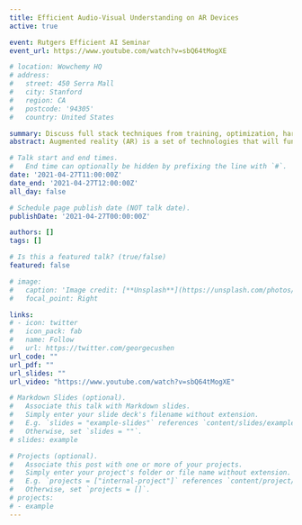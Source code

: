 ```yaml
---
title: Efficient Audio-Visual Understanding on AR Devices
active: true

event: Rutgers Efficient AI Seminar
event_url: https://www.youtube.com/watch?v=sbQ64tMogXE

# location: Wowchemy HQ
# address:
#   street: 450 Serra Mall
#   city: Stanford
#   region: CA
#   postcode: '94305'
#   country: United States

summary: Discuss full stack techniques from training, optimization, hardware, etc perspectives to enable efficient audio-visual understanding on AR devices
abstract: Augmented reality (AR) is a set of technologies that will fundamentally change the way we interact with our environment. It represents a merging of the physical and the digital worlds into a rich, context aware user interface delivered through a socially acceptable form factor such as eyeglasses. The majority of these novel experiences in AR systems will be powered by AI because of their superior ability to handle in-the-wild scenarios. A key AR use case is a personalized, proactive and context-aware Assistant that can understand the user’s activity and their environment using audio-visual understanding models. In this presentation, we will discuss the challenges and opportunities in both training and deployment of efficient audio-visual understanding on AR glasses. We will discuss enabling always-on experiences within a constrained power budget using cascaded multimodal models, and co-designing them with the target hardware platforms. We will present our early work to demonstrate the benefits and potential of such a co-design approach and discuss open research areas that are promising for the research community to explore.

# Talk start and end times.
#   End time can optionally be hidden by prefixing the line with `#`.
date: '2021-04-27T11:00:00Z'
date_end: '2021-04-27T12:00:00Z'
all_day: false

# Schedule page publish date (NOT talk date).
publishDate: '2021-04-27T00:00:00Z'

authors: []
tags: []

# Is this a featured talk? (true/false)
featured: false

# image:
#   caption: 'Image credit: [**Unsplash**](https://unsplash.com/photos/bzdhc5b3Bxs)'
#   focal_point: Right

links:
# - icon: twitter
#   icon_pack: fab
#   name: Follow
#   url: https://twitter.com/georgecushen
url_code: ""
url_pdf: ""
url_slides: ""
url_video: "https://www.youtube.com/watch?v=sbQ64tMogXE"

# Markdown Slides (optional).
#   Associate this talk with Markdown slides.
#   Simply enter your slide deck's filename without extension.
#   E.g. `slides = "example-slides"` references `content/slides/example-slides.md`.
#   Otherwise, set `slides = ""`.
# slides: example

# Projects (optional).
#   Associate this post with one or more of your projects.
#   Simply enter your project's folder or file name without extension.
#   E.g. `projects = ["internal-project"]` references `content/project/deep-learning/index.md`.
#   Otherwise, set `projects = []`.
# projects:
# - example
---
```

